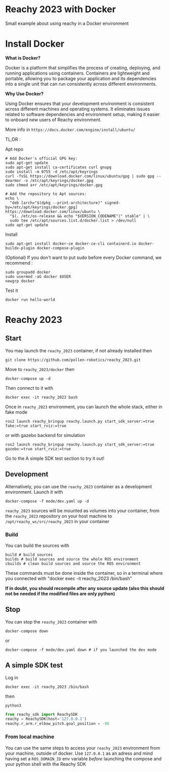 # Reachy 2023 with Docker
Small example about using reachy in a Docker environment


# Install Docker

**What is Docker?**

Docker is a platform that simplifies the process of creating, deploying, and running applications using containers. Containers are lightweight and portable, allowing you to package your application and its dependencies into a single unit that can run consistently across different environments.

**Why Use Docker?**

Using Docker ensures that your development environment is consistent across different machines and operating systems. It eliminates issues related to software dependencies and environment setup, making it easier to onboard new users of Reachy environment.

More info in `https://docs.docker.com/engine/install/ubuntu/`

TL;DR : 

Apt repo
```commandline
# Add Docker's official GPG key:
sudo apt-get update
sudo apt-get install ca-certificates curl gnupg
sudo install -m 0755 -d /etc/apt/keyrings
curl -fsSL https://download.docker.com/linux/ubuntu/gpg | sudo gpg --dearmor -o /etc/apt/keyrings/docker.gpg
sudo chmod a+r /etc/apt/keyrings/docker.gpg

# Add the repository to Apt sources:
echo \
  "deb [arch="$(dpkg --print-architecture)" signed-by=/etc/apt/keyrings/docker.gpg] https://download.docker.com/linux/ubuntu \
  "$(. /etc/os-release && echo "$VERSION_CODENAME")" stable" | \
  sudo tee /etc/apt/sources.list.d/docker.list > /dev/null
sudo apt-get update
```
Install 
```commandline
sudo apt-get install docker-ce docker-ce-cli containerd.io docker-buildx-plugin docker-compose-plugin
```

(Optional) If you don't want to put sudo before every Docker command, we recommend : 
```commandline
sudo groupadd docker
sudo usermod -aG docker $USER
newgrp docker
```

Test it
```commandline
docker run hello-world
```

# Reachy 2023
## Start
You may launch the `reachy_2023` container, if not already installed then
```
git clone https://github.com/pollen-robotics/reachy_2023.git
```
Move to `reachy_2023/docker` then
```
docker-compose up -d
```
Then connect to it with
```
docker exec -it reachy_2023 bash
```

Once in `reachy_2023` environment, you can launch the whole stack, either in fake mode 
```
ros2 launch reachy_bringup reachy.launch.py start_sdk_server:=true fake:=true start_rviz:=true
```
or with gazebo backend for simulation
```
ros2 launch reachy_bringup reachy.launch.py start_sdk_server:=true gazebo:=true start_rviz:=true
```
Go to the A simple SDK test section to try it out!

## Development
Alternatively, you can use the `reachy_2023` container as a development environment.
Launch it with 
```
docker-compose -f mode/dev.yaml up -d
```
`reachy_2023` sources will be mounted as volumes into your container, from the `reachy_2023` repository on your host machine to `/opt/reachy_ws/src/reachy_2023` in your container

### Build
You can build the sources with
```
build # build sources
builds # build sources and source the whole ROS environment
cbuilds # clean build sources and source the ROS environment
```
These commands must be done inside the container, so in a terminal where you connected with "docker exec -it reachy_2023 /bin/bash"

**If in doubt, you should recompile after any source update (also this should not be needed if the modified files are only python)**

## Stop
You can stop the `reachy_2023` container with
```
docker-compose down
```
or
```
docker-compose -f mode/dev.yaml down # if you launched the dev mode

```

## A simple SDK test
Log in
```commandline
docker exec -it reachy_2023 /bin/bash
```
then
```commandline
python3
```
```python
from reachy_sdk import ReachySDK
reachy = ReachySDK(host='127.0.0.1')
reachy.r_arm.r_elbow_pitch.goal_position = -90
```
### From local machine
You can use the same steps to access your `reachy_2023` environment from your machine, outside of docker.
Use `127.0.0.1` as an adress and mind having set a `ROS_DOMAIN_ID` env variable *before* launching the compose and your python shell with the Reachy SDK
